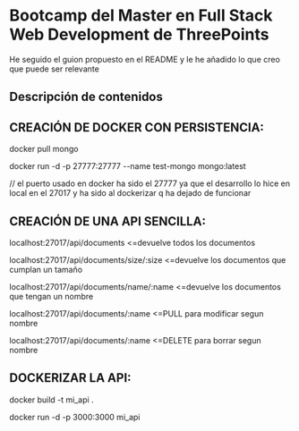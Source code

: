 # Bootcamp del Master en Full Stack Web Development de ThreePoints

He seguido el guion propuesto en el README y le he añadido lo que creo que puede ser relevante

## Descripción de contenidos

## CREACIÓN DE DOCKER CON PERSISTENCIA:

docker pull mongo

docker run -d -p 27777:27777 --name test-mongo mongo:latest

// el puerto usado en docker ha sido el 27777 ya que el desarrollo lo hice en local en el 27017 y ha sido al dockerizar q ha dejado de funcionar

## CREACIÓN DE UNA API SENCILLA:
localhost:27017/api/documents   <=devuelve todos los documentos

localhost:27017/api/documents/size/:size   <=devuelve los documentos que cumplan un tamaño

localhost:27017/api/documents/name/:name   <=devuelve los documentos que tengan un nombre

localhost:27017/api/documents/:name   <=PULL para modificar segun nombre

localhost:27017/api/documents/:name   <=DELETE para borrar segun nombre

## DOCKERIZAR LA API:

docker build -t mi_api .

docker run -d -p 3000:3000 mi_api
